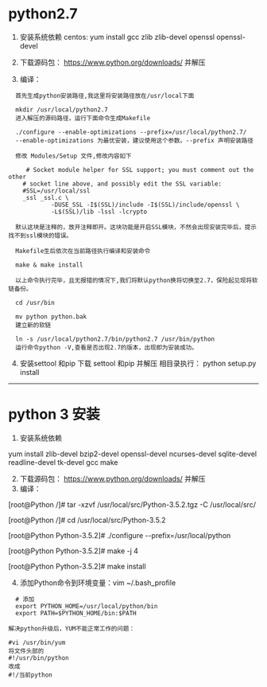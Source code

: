 # python2.7
1. 安装系统依赖
  centos:
    yum install gcc zlib zlib-devel openssl openssl-devel

2. 下载源码包： https://www.python.org/downloads/ 并解压
3. 编译：
```
  首先生成python安装路径,我这里将安装路径放在/usr/local下面

  mkdir /usr/local/python2.7
  进入解压的源码路径，运行下面命令生成Makefile

  ./configure --enable-optimizations --prefix=/usr/local/python2.7/
  --enable-optimizations 为最优安装，建议使用这个参数。--prefix 声明安装路径

  修改 Modules/Setup 文件,修改内容如下

     # Socket module helper for SSL support; you must comment out the other
    # socket line above, and possibly edit the SSL variable:
    #SSL=/usr/local/ssl
    _ssl _ssl.c \
            -DUSE_SSL -I$(SSL)/include -I$(SSL)/include/openssl \
            -L$(SSL)/lib -lssl -lcrypto

  默认这块是注释的，放开注释即开。这块功能是开启SSL模块，不然会出现安装完毕后，提示找不到ssl模块的错误。

  Makefile生后依次在当前路径执行编译和安装命令

  make & make install

  以上命令执行完毕，且无报错的情况下,我们将默认python换将切换至2.7，保险起见现将软链备份。

  cd /usr/bin

  mv python python.bak
  建立新的软链

  ln -s /usr/local/python2.7/bin/python2.7 /usr/bin/python
  运行命令python -V,查看是否出现2.7的版本，出现即为安装成功。
```

4. 安装settool 和pip
  下载 settool 和pip 并解压
    相目录执行： python setup.py install

--------------------------------------------------------------
# python 3 安装
1. 安装系统依赖

  yum install zlib-devel bzip2-devel openssl-devel ncurses-devel sqlite-devel readline-devel tk-devel gcc make

2. 下载源码包： https://www.python.org/downloads/ 并解压
3. 编译：

  [root@Python /]# tar -xzvf /usr/local/src/Python-3.5.2.tgz -C /usr/local/src/

  [root@Python /]# cd /usr/local/src/Python-3.5.2

  [root@Python Python-3.5.2]# ./configure --prefix=/usr/local/python

  [root@Python Python-3.5.2]# make -j 4

  [root@Python Python-3.5.2]# make install


4. 添加Python命令到环境变量：vim ~/.bash_profile    
```
  # 添加
  export PYTHON_HOME=/usr/local/python/bin
  export PATH=$PYTHON_HOME/bin:$PATH
```

```
解决python升级后，YUM不能正常工作的问题：

#vi /usr/bin/yum
将文件头部的
#!/usr/bin/python
改成
#!/当前python
```
